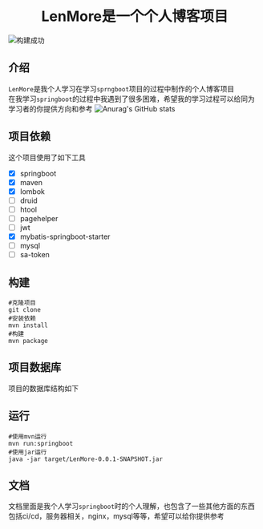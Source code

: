 <div style="text-align: center;"><h1>LenMore是一个个人博客项目</h1></div>

![构建成功](https://app.travis-ci.com/luolikong950412/LenMoreBlog.svg?branch=master)
## 介绍
`LenMore`是我个人学习在学习`sprngboot`项目的过程中制作的个人博客项目  
在我学习`springboot`的过程中我遇到了很多困难，希望我的学习过程可以给同为学习者的你提供方向和参考
![Anurag's GitHub stats](https://github-readme-stats.vercel.app/api?username=linuxterminator&show_icons=true&theme=dracula&)  

## 项目依赖
这个项目使用了如下工具  
- [x] springboot
- [x] maven
- [X] lombok
- [ ] druid
- [ ] htool
- [ ] pagehelper
- [ ] jwt
- [x] mybatis-springboot-starter
- [ ] mysql
- [ ] sa-token
## 构建
```shell
#克隆项目
git clone 
#安装依赖
mvn install
#构建
mvn package
```
## 项目数据库
项目的数据库结构如下

## 运行
```shell
#使用mvn运行
mvn run:springboot
#使用jar运行
java -jar target/LenMore-0.0.1-SNAPSHOT.jar
```
## 文档
文档里面是我个人学习`springboot`时的个人理解，也包含了一些其他方面的东西  
包括ci/cd，服务器相关，nginx，mysql等等，希望可以给你提供参考